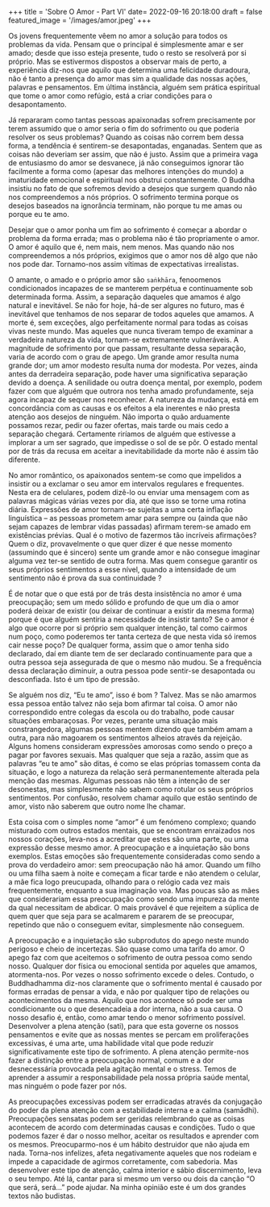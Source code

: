 +++
title = 'Sobre O Amor - Part VI'
date= 2022-09-16 20:18:00
draft = false
featured_image = '/images/amor.jpeg'
+++


Os jovens frequentemente vêem no amor a solução para todos os problemas da vida. Pensam que o principal é simplesmente amar e ser amado; desde que isso esteja presente, tudo o resto se resolverá por si próprio. Mas se estivermos dispostos a observar mais de perto, a experiência diz-nos que aquilo que determina uma felicidade duradoura, não é tanto a presença do amor mas sim a qualidade das nossas ações, palavras e pensamentos. Em última instância, alguém sem prática espiritual que tome o amor como refúgio, está a criar condições para o desapontamento. 

Já repararam como tantas pessoas apaixonadas sofrem precisamente por terem assumido que o amor seria o fim do sofrimento ou que poderia resolver os seus problemas? Quando as coisas não correm bem dessa forma, a tendência é sentirem-se desapontadas, enganadas. Sentem que as coisas não deveriam ser assim, que não é justo. Assim que a primeira vaga de entusiasmo do amor se desvanece, já não conseguimos ignorar tão facilmente a forma como (apesar das melhores intenções do mundo) a imaturidade emocional e espiritual nos obstrui constantemente. O Buddha insistiu no fato de que sofremos devido a desejos que surgem quando não nos compreendemos a nós próprios. O sofrimento termina porque os desejos baseados na ignorância terminam, não porque tu me amas ou porque eu te amo. 

Desejar que o amor ponha um fim ao sofrimento é começar a abordar o problema da forma errada; mas o problema não é tão propriamente o amor. O amor é aquilo que é, nem mais, nem menos. Mas quando não nos compreendemos a nós próprios, exigimos que o amor nos dê algo que não nos pode dar. Tornamo-nos assim vítimas de expectativas irrealistas. 
					
O amante, o amado e o próprio amor são `saṅkhāra`, fenoomenos condicionados incapazes de se manterem perpétua e continuamente sob determinada forma. Assim, a separação daqueles que amamos é algo natural e inevitável. Se não for hoje, há-de ser algures no futuro, mas é inevitável que tenhamos de nos separar de todos aqueles que amamos. A morte é, sem exceções, algo perfeitamente normal para todas as coisas vivas neste mundo. Mas aqueles que nunca tiveram tempo de examinar a verdadeira natureza da vida, tornam-se extremamente vulneráveis. A magnitude de sofrimento por que passam, resultante dessa separação, varia de acordo com o grau de apego. Um grande amor resulta numa grande dor; um amor modesto resulta numa dor modesta. Por vezes, ainda antes da derradeira separação, pode haver uma significativa separação devido a doença. A senilidade ou outra doença mental, por exemplo, podem fazer com que alguém que outrora nos tenha amado profundamente, seja agora incapaz de sequer nos reconhecer. A natureza da mudança, está em concordância com as causas e os efeitos a ela inerentes e não presta atenção aos desejos de ninguém. Não importa o quão arduamente possamos rezar, pedir ou fazer ofertas, mais tarde ou mais cedo a separação chegará. Certamente riríamos de alguém que estivesse a implorar a um ser sagrado, que impedisse o sol de se pôr. O estado mental por de trás da recusa em aceitar a inevitabilidade da morte não é assim tão diferente. 

No amor romântico, os apaixonados sentem-se como que impelidos a insistir ou a exclamar o seu amor em intervalos regulares e frequentes. Nesta era de celulares, podem dizê-lo ou enviar uma mensagem com as palavras mágicas várias vezes por dia, até que isso se torne uma rotina diária. Expressões de amor tornam-se sujeitas a uma certa inflação linguística – as pessoas prometem amar para sempre ou (ainda que não sejam capazes de lembrar vidas passadas) afirmam terem-se amado em existências prévias. Qual é o motivo de fazermos tão incríveis afirmações? Quem o diz, provavelmente o que quer dizer é que nesse momento (assumindo que é sincero) sente um grande amor e não consegue imaginar alguma vez ter-se sentido de outra forma. Mas quem consegue garantir os seus próprios sentimentos a esse nível, quando a intensidade de um sentimento não é prova da sua continuidade ? 		
 
		 	 	 		
É de notar que o que está por de trás desta insistência no amor é uma preocupação; sem um medo sólido e profundo de que um dia o amor poderá deixar de existir (ou deixar de continuar a existir da mesma forma) porque é que alguém sentiria a necessidade de insistir tanto? Se o amor é algo que ocorre por si próprio sem qualquer intenção, tal como cairmos num poço, como poderemos ter tanta certeza de que nesta vida só iremos cair nesse poço? De qualquer forma, assim que o amor tenha sido declarado, daí em diante tem de ser declarado continuamente para que a outra pessoa seja assegurada de que o mesmo não mudou. Se a frequência dessa declaração diminuir, a outra pessoa pode sentir-se desapontada ou desconfiada. Isto é um tipo de pressão. 
				
			
Se alguém nos diz, “Eu te amo”, isso é bom ? Talvez. Mas se não amarmos essa pessoa então talvez não seja bom afirmar tal coisa. O amor não correspondido entre colegas da escola ou do trabalho, pode causar situações embaraçosas. Por vezes, perante uma situação mais constrangedora, algumas pessoas mentem dizendo que também amam a outra, para não magoarem os sentimentos alheios através da rejeição. Alguns homens consideram expressões amorosas como sendo o preço a pagar por favores sexuais. Mas qualquer que seja a razão, assim que as palavras “eu te amo" são ditas, é como se elas próprias tomassem conta da situação, e logo a natureza da relação será permanentemente alterada pela menção das mesmas. Algumas pessoas não têm a intenção de ser desonestas, mas simplesmente não sabem como rotular os seus próprios sentimentos. Por confusão, resolvem chamar aquilo que estão sentindo de amor, visto não saberem que outro nome lhe chamar. 
					
					
Esta coisa com o simples nome “amor” é um fenómeno complexo; quando misturado com outros estados mentais, que se encontram enraizados nos nossos corações, leva-nos a acreditar que estes são uma parte, ou uma expressão desse mesmo amor. A preocupação e a inquietação são bons exemplos. Estas emoções são frequentemente consideradas como sendo a prova do verdadeiro amor: sem preocupação não há amor. Quando um filho ou uma filha saem à noite e começam a ficar tarde e não atendem o celular, a mãe fica logo preucupada, olhando para o relógio cada vez mais frequentemente, enquanto a sua imaginação voa. Mas poucas são as mães que considerariam essa preocupação como sendo uma impureza da mente da qual necessitam de abdicar. O mais provável é que rejeitem a súplica de quem quer que seja para se acalmarem e pararem de se preocupar, repetindo que não o conseguem evitar, simplesmente não conseguem. 
				
A preocupação e a inquietação são subprodutos do apego neste mundo perigoso e cheio de incertezas. São quase como uma tarifa do amor. O apego faz com que aceitemos o sofrimento de outra pessoa como sendo nosso. Qualquer dor física ou emocional sentida por aqueles que amamos, atormenta-nos. Por vezes o nosso sofrimento excede o deles. Contudo, o Buddhadhamma diz-nos claramente que o sofrimento mental é causado por formas erradas de pensar a vida, e não por qualquer tipo de relações ou acontecimentos da mesma. Aquilo que nos acontece só pode ser uma condicionante ou o que desencadeia a dor interna, não a sua causa. O nosso desafio é, então, como amar tendo o menor sofrimento possível. Desenvolver a plena atenção (sati), para que esta governe os nossos pensamentos e evite que as nossas mentes se percam em proliferações excessivas, é uma arte, uma habilidade vital que pode reduzir significativamente este tipo de sofrimento. A plena atenção permite-nos fazer a distinção entre a preocupação normal, comum e a dor desnecessária provocada pela agitação mental e o stress. Temos de aprender a assumir a responsabilidade pela nossa própria saúde mental, mas ninguém o pode fazer por nós.
					
As preocupações excessivas podem ser erradicadas através da conjugação do poder da plena atenção com a estabilidade interna e a calma (samādhi). Preocupações sensatas podem ser geridas relembrando que as coisas acontecem de acordo com determinadas causas e condições. Tudo o que podemos fazer é dar o nosso melhor, aceitar os resultados e aprender com os mesmos. Preocuparmo-nos é um hábito destruidor que não ajuda em nada. Torna-nos infelizes, afeta negativamente aqueles que nos rodeiam e impede a capacidade de agirmos corretamente, com sabedoria. Mas desenvolver este tipo de atenção, calma interior e sábio discernimento, leva o seu tempo. Até lá, cantar para si mesmo um verso ou dois da canção “O que será, será...” pode ajudar. Na minha opinião este é um dos grandes textos não budistas. 